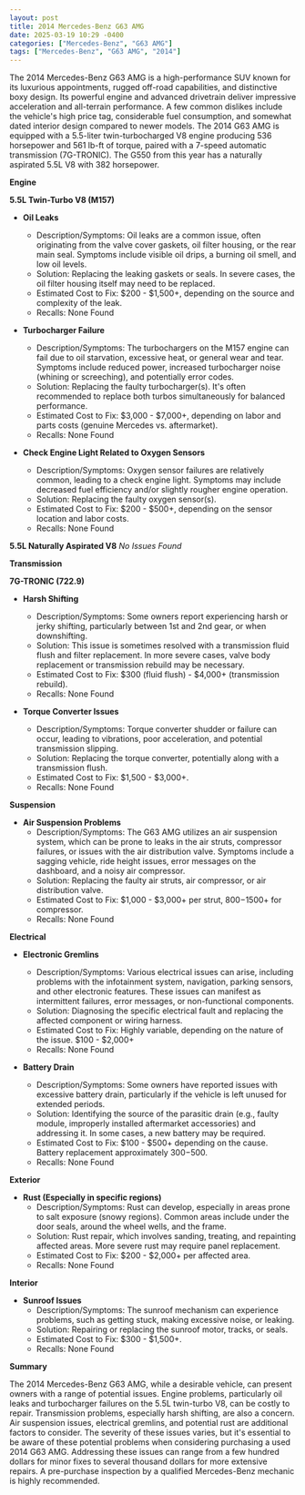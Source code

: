 ```yaml
---
layout: post
title: 2014 Mercedes-Benz G63 AMG
date: 2025-03-19 10:29 -0400
categories: ["Mercedes-Benz", "G63 AMG"]
tags: ["Mercedes-Benz", "G63 AMG", "2014"]
---
```

The 2014 Mercedes-Benz G63 AMG is a high-performance SUV known for its luxurious appointments, rugged off-road capabilities, and distinctive boxy design. Its powerful engine and advanced drivetrain deliver impressive acceleration and all-terrain performance. A few common dislikes include the vehicle's high price tag, considerable fuel consumption, and somewhat dated interior design compared to newer models. The 2014 G63 AMG is equipped with a 5.5-liter twin-turbocharged V8 engine producing 536 horsepower and 561 lb-ft of torque, paired with a 7-speed automatic transmission (7G-TRONIC). The G550 from this year has a naturally aspirated 5.5L V8 with 382 horsepower.

**Engine**

**5.5L Twin-Turbo V8 (M157)**

*   **Oil Leaks**
    *   Description/Symptoms: Oil leaks are a common issue, often originating from the valve cover gaskets, oil filter housing, or the rear main seal. Symptoms include visible oil drips, a burning oil smell, and low oil levels.
    *   Solution: Replacing the leaking gaskets or seals. In severe cases, the oil filter housing itself may need to be replaced.
    *   Estimated Cost to Fix: $200 - $1,500+, depending on the source and complexity of the leak.
    *   Recalls: None Found

*   **Turbocharger Failure**
    *   Description/Symptoms: The turbochargers on the M157 engine can fail due to oil starvation, excessive heat, or general wear and tear. Symptoms include reduced power, increased turbocharger noise (whining or screeching), and potentially error codes.
    *   Solution: Replacing the faulty turbocharger(s). It's often recommended to replace both turbos simultaneously for balanced performance.
    *   Estimated Cost to Fix: $3,000 - $7,000+, depending on labor and parts costs (genuine Mercedes vs. aftermarket).
    *   Recalls: None Found

*   **Check Engine Light Related to Oxygen Sensors**
    *   Description/Symptoms: Oxygen sensor failures are relatively common, leading to a check engine light. Symptoms may include decreased fuel efficiency and/or slightly rougher engine operation.
    *   Solution: Replacing the faulty oxygen sensor(s).
    *   Estimated Cost to Fix: $200 - $500+, depending on the sensor location and labor costs.
    *   Recalls: None Found

**5.5L Naturally Aspirated V8**
*No Issues Found*

**Transmission**

**7G-TRONIC (722.9)**

*   **Harsh Shifting**
    *   Description/Symptoms: Some owners report experiencing harsh or jerky shifting, particularly between 1st and 2nd gear, or when downshifting.
    *   Solution: This issue is sometimes resolved with a transmission fluid flush and filter replacement. In more severe cases, valve body replacement or transmission rebuild may be necessary.
    *   Estimated Cost to Fix: $300 (fluid flush) - $4,000+ (transmission rebuild).
    *   Recalls: None Found

*   **Torque Converter Issues**
    *   Description/Symptoms: Torque converter shudder or failure can occur, leading to vibrations, poor acceleration, and potential transmission slipping.
    *   Solution: Replacing the torque converter, potentially along with a transmission flush.
    *   Estimated Cost to Fix: $1,500 - $3,000+.
    *   Recalls: None Found

**Suspension**

*   **Air Suspension Problems**
    *   Description/Symptoms: The G63 AMG utilizes an air suspension system, which can be prone to leaks in the air struts, compressor failures, or issues with the air distribution valve. Symptoms include a sagging vehicle, ride height issues, error messages on the dashboard, and a noisy air compressor.
    *   Solution: Replacing the faulty air struts, air compressor, or air distribution valve.
    *   Estimated Cost to Fix: $1,000 - $3,000+ per strut, $800-$1500+ for compressor.
    *   Recalls: None Found

**Electrical**

*   **Electronic Gremlins**
    *   Description/Symptoms: Various electrical issues can arise, including problems with the infotainment system, navigation, parking sensors, and other electronic features. These issues can manifest as intermittent failures, error messages, or non-functional components.
    *   Solution: Diagnosing the specific electrical fault and replacing the affected component or wiring harness.
    *   Estimated Cost to Fix: Highly variable, depending on the nature of the issue. $100 - $2,000+
    *   Recalls: None Found

*   **Battery Drain**
    *   Description/Symptoms: Some owners have reported issues with excessive battery drain, particularly if the vehicle is left unused for extended periods.
    *   Solution: Identifying the source of the parasitic drain (e.g., faulty module, improperly installed aftermarket accessories) and addressing it. In some cases, a new battery may be required.
    *   Estimated Cost to Fix: $100 - $500+ depending on the cause. Battery replacement approximately $300-$500.
    *   Recalls: None Found

**Exterior**

*   **Rust (Especially in specific regions)**
    *   Description/Symptoms: Rust can develop, especially in areas prone to salt exposure (snowy regions). Common areas include under the door seals, around the wheel wells, and the frame.
    *   Solution: Rust repair, which involves sanding, treating, and repainting affected areas. More severe rust may require panel replacement.
    *   Estimated Cost to Fix: $200 - $2,000+ per affected area.
    *   Recalls: None Found

**Interior**

*   **Sunroof Issues**
    *   Description/Symptoms: The sunroof mechanism can experience problems, such as getting stuck, making excessive noise, or leaking.
    *   Solution: Repairing or replacing the sunroof motor, tracks, or seals.
    *   Estimated Cost to Fix: $300 - $1,500+.
    *   Recalls: None Found

**Summary**

The 2014 Mercedes-Benz G63 AMG, while a desirable vehicle, can present owners with a range of potential issues. Engine problems, particularly oil leaks and turbocharger failures on the 5.5L twin-turbo V8, can be costly to repair. Transmission problems, especially harsh shifting, are also a concern. Air suspension issues, electrical gremlins, and potential rust are additional factors to consider. The severity of these issues varies, but it's essential to be aware of these potential problems when considering purchasing a used 2014 G63 AMG. Addressing these issues can range from a few hundred dollars for minor fixes to several thousand dollars for more extensive repairs. A pre-purchase inspection by a qualified Mercedes-Benz mechanic is highly recommended.

